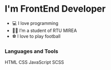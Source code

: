 <h1 align="center> Hi there 👋, I'm Bogdan </h1>

### I'm FrontEnd Developer

- 💻 I love programming
- 👨‍🎓 I’m a student of RTU MIREA
- ⚽️ I love to play football

### Languages and Tools

HTML
CSS
JavaScript
SCSS
